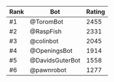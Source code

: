 Rank|Bot|Rating
---|---|---
#1|@ToromBot|2455
#2|@RaspFish|2331
#3|@colinbot|2045
#4|@OpeningsBot|1914
#5|@DavidsGuterBot|1558
#6|@pawnrobot|1277
